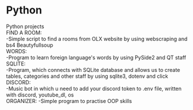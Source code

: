 # Python
Python projects                                                       
FIND A ROOM:                                
-Simple script to find a rooms from OLX website by using webscraping and bs4 Beautyfullsoup                                                                                    
WORDS:                                              
-Program to learn foreign language's words by using PySide2 and QT staff                                                                                     
SQLITE:                                                                    
-Program, which connects with SQLite database and allows us to create tables, categories and other staff by using sqlite3, dotenv and click           
DISCORD:                                                                                                              
-Music bot in which u need to add your discord token to .env file, written with discord, youtube_dl, os                      
ORGANIZER:
-Simple program to practise OOP skills
